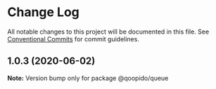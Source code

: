 # Change Log

All notable changes to this project will be documented in this file.
See [Conventional Commits](https://conventionalcommits.org) for commit guidelines.

## 1.0.3 (2020-06-02)

**Note:** Version bump only for package @qoopido/queue
